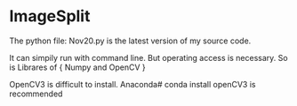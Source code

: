 # ImageSplit

The python file: Nov20.py
is the latest version of my source code.

It can simpily run with command line.
But operating access is necessary.
So is Librares of { Numpy and OpenCV }

OpenCV3 is difficult to install.
Anaconda# conda install openCV3
is recommended
